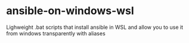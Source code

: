 # ansible-on-windows-wsl
Lighweight .bat scripts that install ansible in WSL and allow you to use it from windows transparently with aliases
